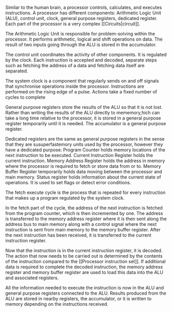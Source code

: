 

Similar to the human brain, a processor controls, calculates, and executes instructions. A processor has different components: Arithmetic Logic Unit (ALU), control unit, clock, general purpose registers, dedicated register. Each part of the processor is a very complex [[Circuits|circuit]].

The Arithmetic Logic Unit is responsible for problem-solving within the processor. It performs arithmetic, logical and shift operations on data. The result of two inputs going through the ALU is stored in the accumulator.

The control unit coordinates the activity of other components. It is regulated by the clock. Each instruction is accepted and decoded, separate steps such as fetching the address of a data and fetching data itself are separated.

The system clock is a component that regularly sends on and off signals that synchronise operations inside the processor. Instructions are performed on the rising edge of a pulse. Actions take a fixed number of cycles to complete

General purpose registers store the results of the ALU so that it is not lost. Rather than writing the results of the ALU directly to mememory,hich can take a long time relative to the processor, it is stored in a general purpose register temporarily until it is needed. The accumulator is a general purpose register.

Dedicated registers are the same as general purpose registers in the sense that they are susuperfastemory units used by the processor, however they have a dedicated purpose: Program Counter holds memory locations of the next instruction to be executed. Current Instruction Register holds the current instruction. Memory Address Register holds the address in memory where the processor is required to fetch or store data from or to. Memory Buffer Register temporarily holds data moving between the processor and main memory. Status register holds information about the current state of operations. It is used to set flags or detect error conditions.

The fetch execute cycle is the process that is repeated for every instruction that makes up a program regulated by the system clock.

In the fetch part of the cycle, the address of the next instruction is fetched from the program counter, which is then incremented by one. The address is transferred to the memory address register  where it is then sent along the address bus to main memory along with a control signal where the next instruction is sent from main memory to the memory buffer register. After the next instruction has been received, it is transferred to the current instruction register.

Now that the instruction is in the current instruction register, it is decoded. The action that now needs to be carried out is determined by the contents of the instruction compared to the [[Processor instruction set]]. If additional data is required to complete the decoded instruction, the memory address register and memory buffer register are used to load this data into the ALU and associated registers.

All the information needed to execute the instruction is now in the ALU and general purpose registers connected to the ALU. Results produced from the ALU are stored in nearby registers, the accumulator, or it is written to memory depending on the instructions received.
